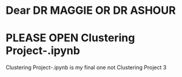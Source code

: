 
# Dear DR MAGGIE OR DR ASHOUR
# PLEASE OPEN Clustering Project-.ipynb 
Clustering Project-.ipynb  is my final one not Clustering Project 3
